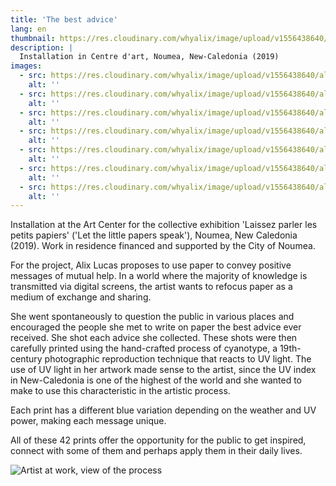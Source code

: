 ```yaml
---
title: 'The best advice'
lang: en
thumbnail: https://res.cloudinary.com/whyalix/image/upload/v1556438640/alixlucas/the-best-advice/best-advice1.jpg
description: |
  Installation in Centre d'art, Noumea, New-Caledonia (2019)
images:
  - src: https://res.cloudinary.com/whyalix/image/upload/v1556438640/alixlucas/the-best-advice/best-advice1.jpg
    alt: ''
  - src: https://res.cloudinary.com/whyalix/image/upload/v1556438640/alixlucas/the-best-advice/best-advice2.jpg
    alt: ''
  - src: https://res.cloudinary.com/whyalix/image/upload/v1556438640/alixlucas/the-best-advice/best-advice3.jpg
    alt: ''
  - src: https://res.cloudinary.com/whyalix/image/upload/v1556438640/alixlucas/the-best-advice/best-advice4.jpg
    alt: ''
  - src: https://res.cloudinary.com/whyalix/image/upload/v1556438640/alixlucas/the-best-advice/best-advice5.jpg
    alt: ''
  - src: https://res.cloudinary.com/whyalix/image/upload/v1556438640/alixlucas/the-best-advice/best-advice6.jpg
    alt: ''
  - src: https://res.cloudinary.com/whyalix/image/upload/v1556438640/alixlucas/the-best-advice/best-advice7.jpg
    alt: ''
---
```


Installation at the Art Center for the collective exhibition 'Laissez parler les petits papiers' ('Let the little papers speak'), Noumea, New Caledonia (2019).
Work in residence financed and supported by the City of Noumea.

For the project, Alix Lucas proposes to use paper to convey positive messages of mutual help. In a world where the majority of knowledge is transmitted via digital screens, the artist wants to refocus paper as a medium of exchange and sharing.

She went spontaneously to question the public in various places and encouraged the people she met to write on paper the best advice ever received. She shot each advice she collected. These shots were then carefully printed using the hand-crafted process of cyanotype, a 19th-century photographic reproduction technique that reacts to UV light. The use of UV light in her artwork made sense to the artist, since the UV index in New-Caledonia is one of the highest of the world and she wanted to make to use this characteristic in the artistic process. 

Each print has a different blue variation depending on the weather and UV power, making each message unique.

All of these 42 prints offer the opportunity for the public to get inspired, connect with some of them and perhaps apply them in their daily lives.

![Artist at work, view of the process](https://res.cloudinary.com/whyalix/image/upload/c_scale,w_600/v1543639529/alixlucas/failed/Failed-Process-01.jpg)
